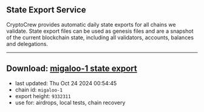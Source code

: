 ## State Export Service
CryptoCrew provides automatic daily state exports for all chains we validate. State export files can be used as genesis files and are a snapshot of the current blockchain state, including all validators, accounts, balances and delegations.

---
**Download: [migaloo-1 state export](https://dl-eu2.ccvalidators.com/SERVICE/migaloo/migaloo-1_export_9332311.json)**
---

- last updated: Thu Oct 24 2024 00:54:45
- chain id: `migaloo-1`
- export height: `9332311`
- use for: airdrops, local tests, chain recovery
